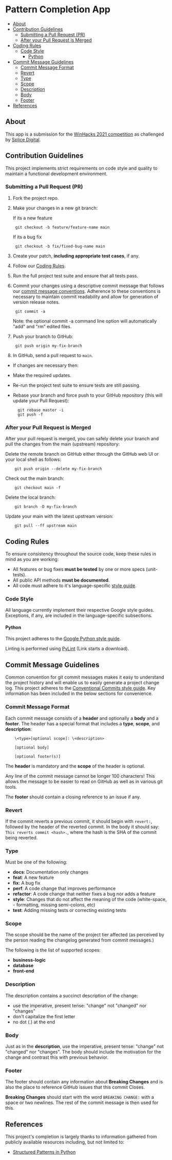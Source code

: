 # Pattern Completion App <!-- omit in toc -->

- [About](#about)
- [Contribution Guidelines](#contribution-guidelines)
  - [Submitting a Pull Request (PR)](#submitting-a-pull-request-pr)
  - [After your Pull Request is Merged](#after-your-pull-request-is-merged)
- [Coding Rules](#coding-rules)
  - [Code Style](#code-style)
    - [Python](#python)
- [Commit Message Guidelines](#commit-message-guidelines)
  - [Commit Message Format](#commit-message-format)
  - [Revert](#revert)
  - [Type](#type)
  - [Scope](#scope)
  - [Description](#description)
  - [Body](#body)
  - [Footer](#footer)
- [References](#references)

## About

This app is a submission for the [WinHacks 2021 competition](https://winhacks-2021.devpost.com/) as challenged by [Splice Digital](https://splicedigital.com/).

## Contribution Guidelines

This project implements strict requirements on code style and quality to maintain a functional development environment.

### Submitting a Pull Request (PR)

1. Fork the project repo.

2. Make your changes in a new git branch:

    If its a new feature

        git checkout -b feature/feature-name main

    If its a bug fix

        git checkout -b fix/fixed-bug-name main

3. Create your patch, **including appropriate test cases**, if any.
4. Follow our [Coding Rules](#coding-rules).
5. Run the full project test suite and ensure that all tests pass.
6. Commit your changes using a descriptive commit message that follows our [commit message conventions](#commit-message-guidelines). Adherence to these conventions is necessary to maintain commit readability and allow for generation of version release notes.

        git commit -a

    Note: the optional commit -a command line option will automatically "add" and "rm" edited files.

7. Push your branch to GitHub:

        git push origin my-fix-branch

8. In GitHub, send a pull request to `main`.

- If changes are necessary then:
- Make the required updates.
- Re-run the project test suite to ensure tests are still passing.
- Rebase your branch and force push to your GitHub repository (this will update your Pull Request):
  
        git rebase master -i
        git push -f

### After your Pull Request is Merged

After your pull request is merged, you can safely delete your branch and pull the changes from the main (upstream) repository:

Delete the remote branch on GitHub either through the GitHub web UI or your local shell as follows:

        git push origin --delete my-fix-branch

Check out the main branch:

        git checkout main -f

Delete the local branch:

        git branch -D my-fix-branch

Update your main with the latest upstream version:

        git pull --ff upstream main

## Coding Rules

To ensure consistency throughout the source code, keep these rules in mind as you are working:

- All features or bug fixes **must be tested** by one or more specs (unit-tests).
- All public API methods **must be documented**.
- All code must adhere to it's language-specific [style guide](#code-style).

### Code Style

All language currently implement their respective Google style guides. Exceptions, if any, are included in the language-specific subsections.

#### Python

This project adheres to the [Google Python style guide](https://google.github.io/styleguide/pyguide.html).

Linting is performed using [PyLint](https://google.github.io/styleguide/pylintrc) (Link starts a download).

## Commit Message Guidelines

Common convention for git commit messages makes it easy to understand the project history and will enable us to easily generate a project change log. This project adheres to the [Conventional Commits style guide](https://www.conventionalcommits.org/en/v1.0.0/). Key information has been included in the below sections for convenience.

### Commit Message Format

Each commit message consists of a **header** and optionally a **body** and a **footer**. The header has a special format that includes a **type**, **scope**, and **description**:

        \<type>[optional scope]: \<description>

        [optional body]

        [optional footer(s)]

The **header** is mandatory and the **scope** of the header is optional.

Any line of the commit message cannot be longer 100 characters! This allows the message to be easier to read on GitHub as well as in various git tools.

The **footer** should contain a closing reference to an issue if any.

### Revert

If the commit reverts a previous commit, it should begin with `revert:`, followed by the header of the reverted commit. In the body it should say: `This reverts commit <hash>.`, where the hash is the SHA of the commit being reverted.

### Type

Must be one of the following:

- **docs**: Documentation only changes
- **feat**: A new feature
- **fix**: A bug fix
- **perf**: A code change that improves performance
- **refactor**: A code change that neither fixes a bug nor adds a feature
- **style**: Changes that do not affect the meaning of the code (white-space, - formatting, missing semi-colons, etc)
- **test**: Adding missing tests or correcting existing tests

### Scope

The scope should be the name of the project tier affected (as perceived by the person reading the changelog generated from commit messages.)

The following is the list of supported scopes:

- **business-logic**
- **database**
- **front-end**

### Description

The description contains a succinct description of the change:

- use the imperative, present tense: "change" not "changed" nor "changes"
- don't capitalize the first letter
- no dot (.) at the end

### Body

Just as in the **description**, use the imperative, present tense: "change" not "changed" nor "changes". The body should include the motivation for the change and contrast this with previous behavior.

### Footer

The footer should contain any information about **Breaking Changes** and is also the place to reference GitHub issues that this commit Closes.

**Breaking Changes** should start with the word `BREAKING CHANGE:` with a space or two newlines. The rest of the commit message is then used for this.

## References

This project's completion is largely thanks to information gathered from publicly available resources including, but not limited to:

- [Structured Patterns in Python](https://www.python.org/dev/peps/pep-0636/)